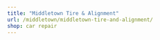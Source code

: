 ```yaml
---
title: "Middletown Tire & Alignment"
url: /middletown/middletown-tire-and-alignment/
shop: car repair
---
```

